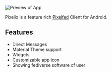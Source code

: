 ![Preview of App](https://github.com/daniebeler/pixelix/blob/59fa74d084bb78aea16d5a7ef5321b10bd8ff352/github-image.png)

Pixelix is a feature rich [Pixelfed](https://pixelfed.org/) Client for Android.



## Features
* Direct Messages
* Material Theme support
* Widgets
* Customizable app icon
* Showing fediverse software of user

